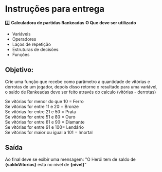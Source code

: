 
# Instruções para entrega

2️⃣ **Calculadora de partidas Rankeadas**
**O Que deve ser utilizado**

- Variáveis
- Operadores
- Laços de repetição
- Estruturas de decisões
- Funções

## Objetivo:

Crie uma função que recebe como parâmetro a quantidade de vitórias e derrotas de um jogador,
depois disso retorne o resultado para uma variável, o saldo de Rankeadas deve ser feito através do calculo (vitórias - derrotas)

Se vitórias for menor do que 10 = Ferro\
Se vitórias for entre 11 e 20 = Bronze\
Se vitórias for entre 21 e 50 = Prata\
Se vitórias for entre 51 e 80 = Ouro\
Se vitórias for entre 81 e 90 = Diamante\
Se vitórias for entre 91 e 100= Lendário\
Se vitórias for maior ou igual a 101 = Imortal

## Saída

Ao final deve se exibir uma mensagem:
"O Herói tem de saldo de **{saldoVitorias}** está no nível de **{nivel}**"
